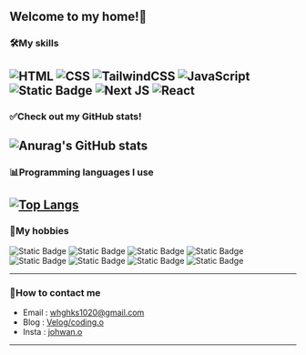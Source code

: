 ## Welcome to my home!👋

### 🛠️My skills

![HTML](https://img.shields.io/badge/HTML-blue?logo=HTML5&logoColor=%23E34F26)
![CSS](https://img.shields.io/badge/CSS-lavender?logo=css&logoColor=%23663399)
![TailwindCSS](https://img.shields.io/badge/Tailwind%20CSS-%2338B2AC.svg?logo=tailwind-css&logoColor=white)
![JavaScript](https://img.shields.io/badge/JavaScript-gray?logo=javascript&logoColor=%23F7DF1E)
![Static Badge](https://img.shields.io/badge/TypeScript-lightgreen?logo=typescript&logoColor=%233178C6)
![Next JS](https://img.shields.io/badge/Next.js-black?logo=next.js&logoColor=white)
![React](https://img.shields.io/badge/React-%2320232a.svg?logo=react&logoColor=%2361DAFB)
---

### ✅Check out my GitHub stats!
![Anurag's GitHub stats](https://github-readme-stats.vercel.app/api?username=ohjohwan&show_icons=true&theme=dark)
---

### 📊Programming languages I use
[![Top Langs](https://github-readme-stats.vercel.app/api/top-langs/?username=ohjohwan&layout=compact)](https://github.com/깃허브아이디/github-readme-stats)
---

### 🎡My hobbies
![Static Badge](https://img.shields.io/badge/Drone-blue)
![Static Badge](https://img.shields.io/badge/Climbing-green)
![Static Badge](https://img.shields.io/badge/Riding-black)
![Static Badge](https://img.shields.io/badge/Guitar-brown)
![Static Badge](https://img.shields.io/badge/Reading-red)
![Static Badge](https://img.shields.io/badge/Work%20out-yellow)
![Static Badge](https://img.shields.io/badge/Gathering-pink)
![Static Badge](https://img.shields.io/badge/Party-white)

---

### 🤝How to contact me
- Email : whghks1020@gmail.com
- Blog : <a href="https://velog.io/@whghks1020/posts" target="_blank">Velog/coding.o</a>
- Insta : <a href="https://www.instagram.com/johwan.o?igsh=cDl1emJjcmZtMjV5&utm_source=qr" target="_blank">johwan.o</a>

---




